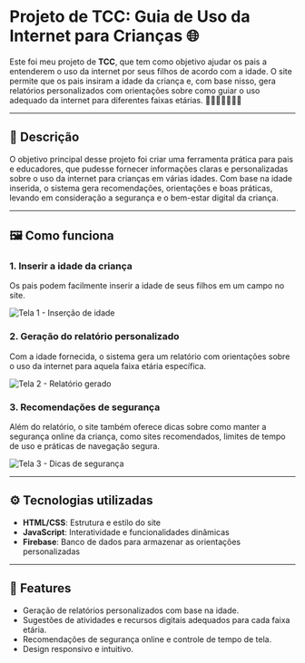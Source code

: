 # Projeto de TCC: Guia de Uso da Internet para Crianças 🌐

Este foi meu projeto de **TCC**, que tem como objetivo ajudar os pais a entenderem o uso da internet por seus filhos de acordo com a idade. O site permite que os pais insiram a idade da criança e, com base nisso, gera relatórios personalizados com orientações sobre como guiar o uso adequado da internet para diferentes faixas etárias. 👶👦👧👨‍👩‍👧‍👦

---

## 📖 Descrição

O objetivo principal desse projeto foi criar uma ferramenta prática para pais e educadores, que pudesse fornecer informações claras e personalizadas sobre o uso da internet para crianças em várias idades. Com base na idade inserida, o sistema gera recomendações, orientações e boas práticas, levando em consideração a segurança e o bem-estar digital da criança.

---

## 🖼️ Como funciona

### 1. Inserir a idade da criança
Os pais podem facilmente inserir a idade de seus filhos em um campo no site.

![Tela 1 - Inserção de idade](path/para/imagem1.png)

### 2. Geração do relatório personalizado
Com a idade fornecida, o sistema gera um relatório com orientações sobre o uso da internet para aquela faixa etária específica.

![Tela 2 - Relatório gerado](path/para/imagem2.png)

### 3. Recomendações de segurança
Além do relatório, o site também oferece dicas sobre como manter a segurança online da criança, como sites recomendados, limites de tempo de uso e práticas de navegação segura.

![Tela 3 - Dicas de segurança](path/para/imagem3.png)

---

## ⚙️ Tecnologias utilizadas

- **HTML/CSS**: Estrutura e estilo do site
- **JavaScript**: Interatividade e funcionalidades dinâmicas
- **Firebase**: Banco de dados para armazenar as orientações personalizadas

---

## 🌟 Features

- Geração de relatórios personalizados com base na idade.
- Sugestões de atividades e recursos digitais adequados para cada faixa etária.
- Recomendações de segurança online e controle de tempo de tela.
- Design responsivo e intuitivo.

